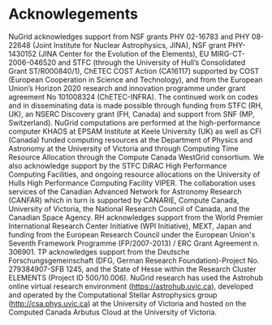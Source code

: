 # Acknowlegements

NuGrid acknowledges support from NSF grants PHY 02-16783 and PHY 08-22648
(Joint Institute for Nuclear Astrophysics, JINA), NSF grant PHY-1430152 (JINA
Center for the Evolution of the Elements), EU MIRG-CT-2006-046520 and STFC
(through the University of Hull’s Consolidated Grant ST/R000840/1), 
ChETEC COST Action (CA16117) supported by COST (European Cooperation in Science and Technology), and 
from the European Union’s Horizon 2020 research and innovation programme under grant agreement 
No 101008324 (ChETEC-INFRA). 
The continued work on codes and in disseminating data is made possible through
funding from STFC (RH, UK), an NSERC Discovery grant (FH, Canada) and support
from SNF (MP, Switzerland). NuGrid computations are performed at the
high-performance computer KHAOS at EPSAM Institute at Keele University (UK) as
well as CFI (Canada) funded computing resources at the Department of Physics
and Astronomy at the University of Victoria and through Computing Time Resource
Allocation through the Compute Canada WestGrid consortium. We also acknowledge
support by the STFC DiRAC High Performance Computing Facilities, and ongoing
resource allocations on the University of Hulls High Performance Computing
Facility VIPER. The collaboration uses services of the Canadian Advanced
Network for Astronomy Research (CANFAR) which in turn is supported by CANARIE,
Compute Canada, University of Victoria, the National Research Council of
Canada, and the Canadian Space Agency. RH acknowledges support from the World
Premier International Research Center Initiative (WPI Initiative), MEXT, Japan
and funding from the European Research Council under the European Union's
Seventh Framework Programme (FP/2007-2013) / ERC Grant Agreement n. 306901.
TP acknowledges support from the Deutsche Forschungsgemeinschaft 
(DFG, German Research Foundation)-Project No. 279384907-SFB 1245, and the 
State of Hesse within the Research Cluster ELEMENTS (Project ID 500/10.006). NuGrid research has used the Astrohub online virtual research environment (https://astrohub.uvic.ca), developed and operated by the Computational Stellar Astrophysics group (http://csa.phys.uvic.ca) at the University of Victoria and hosted on the Computed Canada Arbutus Cloud at the University of Victoria.

